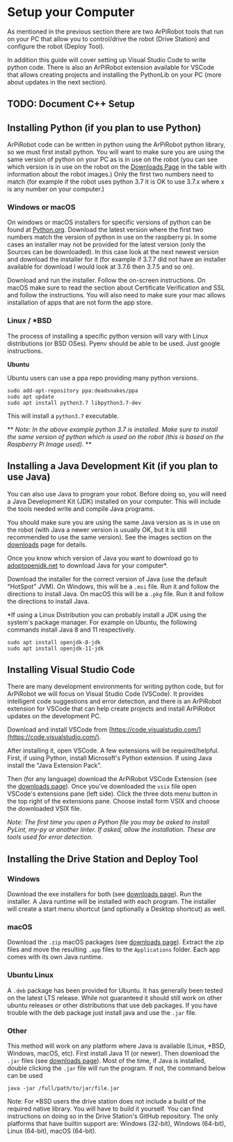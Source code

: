 # Setup your Computer

As mentioned in the previous section there are two ArPiRobot tools that run on your PC that allow you to control/drive the robot (Drive Station) and configure the robot (Deploy Tool).

In addition this guide will cover setting up Visual Studio Code to write python code. There is also an ArPiRobot extension available for VSCode that allows creating projects and installing the PythonLib on your PC (more about updates in the next section).

## TODO: Document C++ Setup

## Installing Python (if you plan to use Python)

ArPiRobot code can be written in python using the ArPiRobot python library, so we must first install python. You will want to make sure you are using the same version of python on your PC as is in use on the robot (you can see which version is in use on the robot on the [Downloads Page](../downloads/latest.md) in the table with information about the robot images.) Only the first two numbers need to match (for example if the robot uses python 3.7 it is OK to use 3.7.x where x is any number on your computer.)

### Windows or macOS
On windows or macOS installers for specific versions of python can be found at [Python.org](https://www.python.org/downloads/). Download the latest version where the first two numbers match the version of python in use on the raspberry pi. In some cases an installer may not be provided for the latest version (only the Sources can be downloaded). In this case look at the next newest version and download the installer for it (for example if 3.7.7 did not have an installer available for download I would look at 3.7.6 then 3.7.5 and so on).

Download and run the installer. Follow the on-screen instructions. On macOS make sure to read the section about Certificate Verification and SSL and follow the instructions. You will also need to make sure your mac allows installation of apps that are not form the app store.

### Linux / *BSD
The process of installing a specific python version will vary with Linux distributions (or BSD OSes). Pyenv should be able to be used. Just google instructions.

**Ubuntu**

Ubuntu users can use a ppa repo providing many python versions.

```
sudo add-apt-repository ppa:deadsnakes/ppa
sudo apt update
sudo apt install python3.7 libpython3.7-dev
```

This will install a `python3.7` executable.

** *Note: In the above example python 3.7 is installed. Make sure to install the same version of python which is used on the robot (this is based on the Raspberry Pi Image used).* **

## Installing a Java Development Kit (if you plan to use Java)

You can also use Java to program your robot. Before doing so, you will need a Java Development Kit (JDK) installed on your computer. This will include the tools needed write and compile Java programs.

You should make sure you are using the same Java version as is in use on the robot (with Java a newer version is usually OK, but it is still recommended to use the same version). See the images section on the [downloads](../downloads/latest.md) page for details. 

Once you know which version of Java you want to download go to [adoptopenjdk.net](https://adoptopenjdk.net/) to download Java for your computer&ast;.

Download the installer for the correct version of Java (use the default "HotSpot" JVM). On Windows, this will be a `.msi` file. Run it and follow the directions to install Java. On macOS this will be a `.pkg` file. Run it and follow the directions to install Java.

&ast;If using a Linux Distribution you can probably install a JDK using the system's package manager. For example on Ubuntu, the following commands install Java 8 and 11 respectively.

```
sudo apt install openjdk-8-jdk
sudo apt install openjdk-11-jdk
```

## Installing Visual Studio Code
There are many development environments for writing python code, but for ArPiRobot we will focus on Visual Studio Code (VSCode). It provides intelligent code suggestions and error detection, and there is an ArPiRobot extension for VSCode that can help create projects and install ArPiRobot updates on the development PC.

Download and install VSCode from [https://code.visualstudio.com/](https://code.visualstudio.com/).

After installing it, open VSCode. A few extensions will be required/helpful. First, if using Python, install Microsoft's Python extension. If using Java install the "Java Extension Pack".

Then (for any language) download the ArPiRobot VSCode Extension (see the [downloads page](../downloads/latest.md)). Once you've downloaded the `vsix` file open VSCode's extensions pane (left side). Click the three dots menu button in the top right of the extensions pane. Choose install form VSIX and choose the downloaded VSIX file.

*Note: The first time you open a Python file you may be asked to install PyLint, my-py or another linter. If asked, allow the installation. These are tools used for error detection.*

## Installing the Drive Station and Deploy Tool

### Windows
Download the exe installers for both (see [downloads page](../downloads/latest.md)). Run the installer. A Java runtime will be installed with each program. The installer will create a start menu shortcut (and optionally a Desktop shortcut) as well.

### macOS
Download the `.zip` macOS packages (see [downloads page](../downloads/latest.md)). Extract the zip files and move the resulting `.app` files to the `Applications` folder. Each app comes with its own Java runtime.

### Ubuntu Linux
A `.deb` package has been provided for Ubuntu. It has generally been tested on the latest LTS release. While not guaranteed it should still work on other ubuntu releases or other distributions that use deb packages. If you have trouble with the deb package just install java and use the `.jar` file.

### Other
This method will work on any platform where Java is available (Linux, *BSD, Windows, macOS, etc). First install Java 11 (or newer). Then download the `.jar` files (see [downloads page](../downloads/latest.md)). Most of the time, if Java is installed, double clicking the `.jar` file will run the program. If not, the command below can be used

```
java -jar /full/path/to/jar/file.jar
```

Note: For &ast;BSD users the drive station does not include a build of the required native library. You will have to build it yourself. You can find instructions on doing so in the Drive Station's GitHub repository. The only platforms that have builtin support are: Windows (32-bit), Windows (64-bit), Linux (64-bit), macOS (64-bit).

